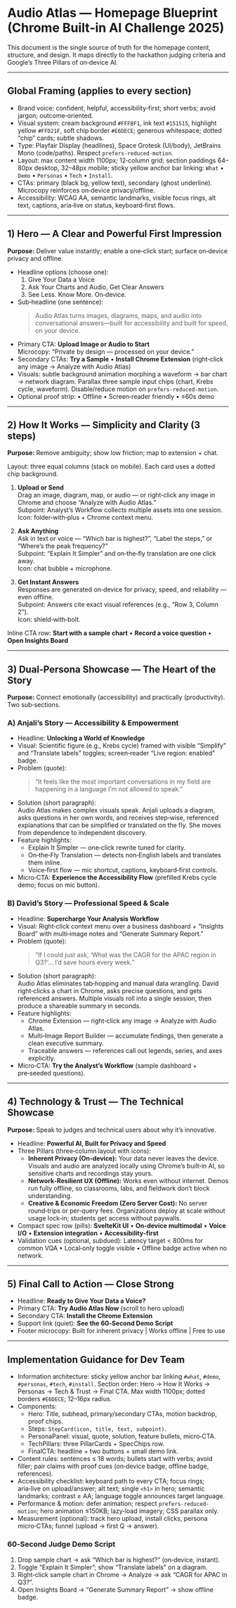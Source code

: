 # Audio Atlas — Homepage Blueprint (Chrome Built‑in AI Challenge 2025)

This document is the single source of truth for the homepage content, structure, and design. It maps directly to the hackathon judging criteria and Google’s Three Pillars of on‑device AI.

---

## Global Framing (applies to every section)
- Brand voice: confident, helpful, accessibility‑first; short verbs; avoid jargon; outcome‑oriented.
- Visual system: cream background `#FFFBF1`, ink text `#151515`, highlight yellow `#FFD21F`, soft chip border `#E6DECE`; generous whitespace; dotted “chip” cards; subtle shadows.
- Type: Playfair Display (headlines), Space Grotesk (UI/body), JetBrains Mono (code/paths). Respect `prefers-reduced-motion`.
- Layout: max content width 1100px; 12‑column grid; section paddings 64–80px desktop, 32–48px mobile; sticky yellow anchor bar linking: `What` • `Demo` • `Personas` • `Tech` • `Install`.
- CTAs: primary (black bg, yellow text), secondary (ghost underline). Microcopy reinforces on‑device privacy/offline.
- Accessibility: WCAG AA, semantic landmarks, visible focus rings, alt text, captions, aria‑live on status, keyboard‑first flows.

---

## 1) Hero — A Clear and Powerful First Impression
**Purpose:** Deliver value instantly; enable a one‑click start; surface on‑device privacy and offline.

- Headline options (choose one):
  1. Give Your Data a Voice
  2. Ask Your Charts and Audio, Get Clear Answers
  3. See Less. Know More. On‑device.
- Sub‑headline (one sentence):
  > Audio Atlas turns images, diagrams, maps, and audio into conversational answers—built for accessibility and built for speed, on your device.
- Primary CTA: **Upload Image or Audio to Start**  
  Microcopy: “Private by design — processed on your device.”
- Secondary CTAs: **Try a Sample** • **Install Chrome Extension** (right‑click any image → Analyze with Audio Atlas)
- Visuals: subtle background animation morphing a waveform → bar chart → network diagram. Parallax three sample input chips (chart, Krebs cycle, waveform). Disable/reduce motion on `prefers-reduced-motion`.
- Optional proof strip: • Offline • Screen‑reader friendly • ≤60s demo

---

## 2) How It Works — Simplicity and Clarity (3 steps)
**Purpose:** Remove ambiguity; show low friction; map to extension + chat.

Layout: three equal columns (stack on mobile). Each card uses a dotted chip background.

1) **Upload or Send**  
   Drag an image, diagram, map, or audio — or right‑click any image in Chrome and choose “Analyze with Audio Atlas.”  
   Subpoint: Analyst’s Workflow collects multiple assets into one session.  
   Icon: folder‑with‑plus + Chrome context menu.

2) **Ask Anything**  
   Ask in text or voice — “Which bar is highest?”, “Label the steps,” or “Where’s the peak frequency?”  
   Subpoint: “Explain It Simpler” and on‑the‑fly translation are one click away.  
   Icon: chat bubble + microphone.

3) **Get Instant Answers**  
   Responses are generated on‑device for privacy, speed, and reliability — even offline.  
   Subpoint: Answers cite exact visual references (e.g., “Row 3, Column 2”).  
   Icon: shield‑with‑bolt.

Inline CTA row: **Start with a sample chart** • **Record a voice question** • **Open Insights Board**

---

## 3) Dual‑Persona Showcase — The Heart of the Story
**Purpose:** Connect emotionally (accessibility) and practically (productivity). Two sub‑sections.

### A) Anjali’s Story — Accessibility & Empowerment
- Headline: **Unlocking a World of Knowledge**
- Visual: Scientific figure (e.g., Krebs cycle) framed with visible “Simplify” and “Translate labels” toggles; screen‑reader “Live region: enabled” badge.
- Problem (quote):  
  > “It feels like the most important conversations in my field are happening in a language I’m not allowed to speak.”
- Solution (short paragraph):  
  Audio Atlas makes complex visuals speak. Anjali uploads a diagram, asks questions in her own words, and receives step‑wise, referenced explanations that can be simplified or translated on the fly. She moves from dependence to independent discovery.
- Feature highlights:
  - Explain It Simpler — one‑click rewrite tuned for clarity.
  - On‑the‑Fly Translation — detects non‑English labels and translates them inline.
  - Voice‑first flow — mic shortcut, captions, keyboard‑first controls.
- Micro‑CTA: **Experience the Accessibility Flow** (prefilled Krebs cycle demo; focus on mic button).

### B) David’s Story — Professional Speed & Scale
- Headline: **Supercharge Your Analysis Workflow**
- Visual: Right‑click context menu over a business dashboard + “Insights Board” with multi‑image notes and “Generate Summary Report.”
- Problem (quote):  
  > “If I could just ask, ‘What was the CAGR for the APAC region in Q3?’… I’d save hours every week.”
- Solution (short paragraph):  
  Audio Atlas eliminates tab‑hopping and manual data wrangling. David right‑clicks a chart in Chrome, asks precise questions, and gets referenced answers. Multiple visuals roll into a single session, then produce a shareable summary in seconds.
- Feature highlights:
  - Chrome Extension — right‑click any image → Analyze with Audio Atlas.
  - Multi‑Image Report Builder — accumulate findings, then generate a clean executive summary.
  - Traceable answers — references call out legends, series, and axes explicitly.
- Micro‑CTA: **Try the Analyst’s Workflow** (sample dashboard + pre‑seeded questions).

---

## 4) Technology & Trust — The Technical Showcase
**Purpose:** Speak to judges and technical users about why it’s innovative.

- Headline: **Powerful AI, Built for Privacy and Speed**
- Three Pillars (three‑column layout with icons):
  - **Inherent Privacy (On‑device):** Your data never leaves the device. Visuals and audio are analyzed locally using Chrome’s built‑in AI, so sensitive charts and recordings stay yours.
  - **Network‑Resilient UX (Offline):** Works even without internet. Demos run fully offline, so classrooms, labs, and fieldwork don’t block understanding.
  - **Creative & Economic Freedom (Zero Server Cost):** No server round‑trips or per‑query fees. Organizations deploy at scale without usage lock‑in; students get access without paywalls.
- Compact spec row (pills): **SvelteKit UI** • **On‑device multimodal** • **Voice I/O** • **Extension integration** • **Accessibility‑first**
- Validation cues (optional, subdued): Latency target < 800ms for common VQA • Local‑only toggle visible • Offline badge active when no network.

---

## 5) Final Call to Action — Close Strong
- Headline: **Ready to Give Your Data a Voice?**
- Primary CTA: **Try Audio Atlas Now** (scroll to hero upload)
- Secondary CTA: **Install the Chrome Extension**
- Support link (quiet): **See the 60‑Second Demo Script**
- Footer microcopy: Built for inherent privacy | Works offline | Free to use

---

## Implementation Guidance for Dev Team
- Information architecture: sticky yellow anchor bar linking `#what`, `#demo`, `#personas`, `#tech`, `#install`. Section order: Hero → How It Works → Personas → Tech & Trust → Final CTA. Max width 1100px; dotted borders `#E6DECE`; 12–16px radius.
- Components:
  - Hero: Title, subhead, primary/secondary CTAs, motion backdrop, proof chips.
  - Steps: `StepCard(icon, title, text, subpoint)`.
  - PersonaPanel: visual, quote, solution, feature bullets, micro‑CTA.
  - TechPillars: three PillarCards + SpecChips row.
  - FinalCTA: headline + two buttons + small demo link.
- Content rules: sentences ≤ 18 words; bullets start with verbs; avoid filler; pair claims with proof cues (on‑device badge, offline badge, references).
- Accessibility checklist: keyboard path to every CTA; focus rings; aria‑live on upload/answer; alt text; single `<h1>` in hero; semantic landmarks; contrast ≥ AA; language toggle announces target language.
- Performance & motion: defer animation; respect `prefers-reduced-motion`; hero animation ≤150KB; lazy‑load imagery; CSS parallax only.
- Measurement (optional): track hero upload, install clicks, persona micro‑CTAs; funnel (upload → first Q → answer).

### 60‑Second Judge Demo Script
1) Drop sample chart → ask “Which bar is highest?” (on‑device, instant).  
2) Toggle “Explain It Simpler”; show “Translate labels” on a diagram.  
3) Right‑click sample chart in Chrome → Analyze → ask “CAGR for APAC in Q3?”.  
4) Open Insights Board → “Generate Summary Report” → show offline badge.
